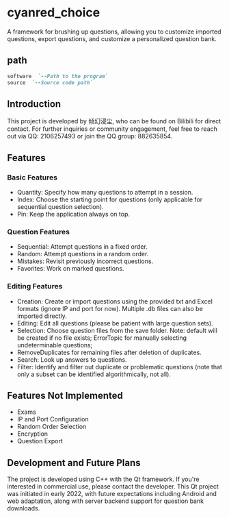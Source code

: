 # cyanred_choice
A framework for brushing up questions, allowing you to customize imported questions, export questions, and customize a personalized question bank.

## path
```markdown
software  `--Path to the program`
source  `--Source code path`
```

## Introduction
This project is developed by 倾幻浸尘, who can be found on Bilibili for direct contact. For further inquiries or community engagement, feel free to reach out via QQ: 2106257493 or join the QQ group: 882635854.

## Features
### Basic Features
 * Quantity: Specify how many questions to attempt in a session.
 * Index: Choose the starting point for questions (only applicable for sequential question selection).
 * Pin: Keep the application always on top.

### Question Features
 * Sequential: Attempt questions in a fixed order.
 * Random: Attempt questions in a random order.
 * Mistakes: Revisit previously incorrect questions.
 * Favorites: Work on marked questions.

### Editing Features
 * Creation: Create or import questions using the provided txt and Excel formats (ignore IP and port for now). Multiple .db files can also be imported directly.
 * Editing: Edit all questions (please be patient with large question sets).
 * Selection: Choose question files from the save folder. Note: default will be created if no file exists; ErrorTopic for manually selecting undeterminable questions;  
 * RemoveDuplicates for remaining files after deletion of duplicates.
 * Search: Look up answers to questions.
 * Filter: Identify and filter out duplicate or problematic questions (note that only a subset can be identified algorithmically, not all).

## Features Not Implemented
 * Exams
 * IP and Port Configuration
 * Random Order Selection
 * Encryption
 * Question Export

## Development and Future Plans
The project is developed using C++ with the Qt framework. If you're interested in commercial use, please contact the developer. This Qt project was initiated in early 2022, with future expectations including Android and web adaptation, along with server backend support for question bank downloads.